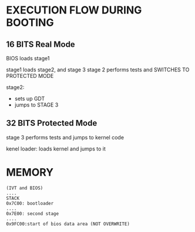 # EXECUTION FLOW DURING BOOTING 


## 16 BITS Real Mode
BIOS loads stage1

stage1 loads stage2, and stage 3
stage 2 performs tests and SWITCHES TO PROTECTED MODE

stage2:                                
* sets up GDT
* jumps to STAGE 3


## 32 BITS Protected Mode

stage 3 performs tests and jumps to kernel code





kenel loader: loads kernel and jumps to it


# MEMORY


    (IVT and BIOS)
    .... 
    STACK
    0x7C00: bootloader
    ....
    0x7E00: second stage
    ....
    0x9FC00:start of bios data area (NOT OVERWRITE)